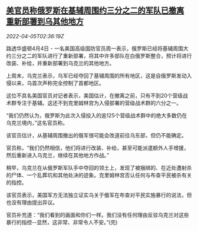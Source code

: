 <!--1649127663000-->
[美官员称俄罗斯在基辅周围约三分之二的军队已撤离 重新部署到乌其他地方](https://cn.reuters.com/article/russia-troops-deployment-kyiv-0405-idCNKCS2LX05T)
------

<div><i>2022-04-05T02:36:19Z</i></div><p>路透华盛顿4月4日 - 一名美国高级国防官员周一表示，俄罗斯已经将基辅周围大约三分之二的军队进行了重新部署，将其中许多部队在白俄罗斯整合，预计将进行改装、补给，并重新部署到乌克兰的其他地方。</p><p>上周末，乌克兰表示，乌军已经夺回了基辅周围的所有地区，这是自俄罗斯发动入侵以来，乌首次声称完全控制了首都地区。</p><p>这位不具名美国官员对记者表示，美国估计，在撤离之前，只有不到20个营级战术群专注于基辅。这还不到克里姆林宫为入侵部署的营级战术群的六分之一。</p><p>“我们仍然认为，俄罗斯为此次入侵投入的逾125个营级战术群中的绝大多数仍在乌克兰境内，”这名官员称。</p><p>该官员估计，从基辅周围撤出的俄军很可能会改道前往乌东部，但仍不能确定。</p><p>官员称，“我们仍然相信，他们将进行改装、补给，甚至可能派遣额外人手增援，然后重新进入乌克兰，继续在其他地方作战。”</p><p>稍早，乌克兰在从俄罗斯军队手中夺回的领土上，发现了被捆绑的、在近处遭射杀的尸体、一个乱葬坑和其他处决的迹象。克里姆林宫否认任何与布查平民被杀有关的指控。</p><p>该官员表示，美国军方无法独立证实乌关于俄军在布查对平民实施暴行的说法，但也没有理由提出异议。</p><p>官员补充道：“我们看到的画面和你们一样。我们没有任何理由反驳乌克兰对这些暴行的指控--显然，这非常、非常令人不安。”(完)</p>
